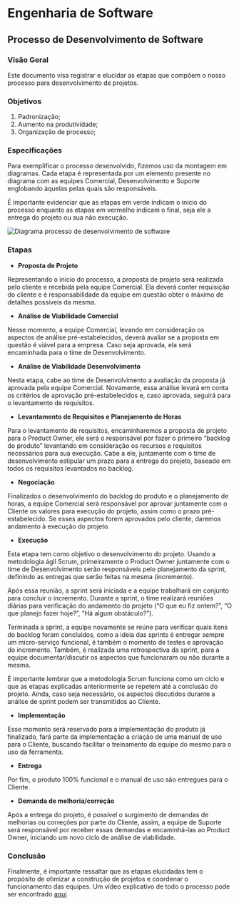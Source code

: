 # Engenharia de Software 
## Processo de Desenvolvimento de Software 


### Visão Geral

Este documento visa registrar e elucidar as etapas que compõem o nosso processo para desenvolvimento de projetos.


### Objetivos

1. Padronização;
1. Aumento na produtividade;
1. Organização de processo;

### Especificações

Para exemplificar o processo desenvolvido, fizemos uso da montagem em diagramas. Cada etapa é representada por um elemento presente no diagrama com as equipes Comercial, Desenvolvimento e Suporte englobando àquelas pelas quais são responsáveis.

É importante evidenciar que as etapas em verde indicam o início do processo enquanto as etapas em vermelho indicam o final, seja ele a entrega do projeto ou sua não execução. 

![Diagrama processo de desenvolvimento de software](images/diagrama_processo.png)

### Etapas

* **Proposta de Projeto**

Representando o início do processo, a proposta de projeto será realizada pelo cliente e recebida pela equipe Comercial. Ela deverá conter requisição do cliente e é responsabilidade da equipe em questão obter o máximo de detalhes possíveis da mesma.

* **Análise de Viabilidade Comercial**

Nesse momento, a equipe Comercial, levando em consideração os aspectos de análise pré-estabelecidos, deverá avaliar se a proposta em questão é viável para a empresa. Caso seja aprovada, ela será encaminhada para o time de Desenvolvimento.

* **Análise de Viabilidade Desenvolvimento**

Nesta etapa, cabe ao time de Desenvolvimento a avaliação da proposta já aprovada pela equipe Comercial. Novamente, essa análise levará em conta os critérios de aprovação pré-estabelecidos e, caso aprovada, seguirá para o levantamento de requisitos. 

* **Levantamento de Requisitos e Planejamento de Horas**

Para o levantamento de requisitos, encaminharemos a proposta de projeto para o Product Owner, ele será o responsável por fazer o primeiro “backlog do produto” levantando em consideração os recursos e requisitos necessários para sua execução. Cabe a ele, juntamente com o time de desenvolvimento estipular um prazo para a entrega do projeto, baseado em todos os requisitos levantados no backlog. 

* **Negociação**

Finalizados o desenvolvimento do backlog do produto e o planejamento de horas, a equipe Comercial será responsável por aprovar juntamente com o Cliente os valores para execução do projeto, assim como o prazo pré-estabelecido. Se esses aspectos forem aprovados pelo cliente, daremos andamento à execução do projeto.

* **Execução**

Esta etapa tem como objetivo o desenvolvimento do projeto. Usando a metodologia ágil Scrum, primeiramente o Product Owner juntamente com o time de Desenvolvimento serão responsáveis pelo planejamento da sprint, definindo as entregas que serão feitas na mesma (incremento). 

Após essa reunião, a sprint será iniciada e a equipe trabalhará em conjunto para concluir o incremento. Durante a sprint, o time realizará reuniões diárias para verificação do andamento do projeto (“O que eu fiz ontem?”, “O que planejo fazer hoje?”, “Há algum obstáculo?”).

Terminada a sprint, a equipe novamente se reúne para verificar quais itens do backlog foram concluídos, como a ideia das sprints é entregar sempre um micro-serviço funcional, é também o momento de testes e aprovação do incremento. Também, é realizada uma retrospectiva da sprint, para a equipe documentar/discutir os aspectos que funcionaram ou não durante a mesma. 

É importante lembrar que a metodologia Scrum funciona como um ciclo e que as etapas explicadas anteriormente se repetem até a conclusão do projeto. Ainda, caso seja necessário, os aspectos discutidos durante a análise de sprint podem ser transmitidos ao Cliente.

* **Implementação**

Esse momento será reservado para a implementação do produto já finalizado, fará parte da implementação a criação de uma manual de uso para o Cliente, buscando facilitar o treinamento da equipe do mesmo para o uso da ferramenta.

* **Entrega**

Por fim, o produto 100% funcional e o manual de uso são entregues para o Cliente.

* **Demanda de melhoria/correção**

Após a entrega do projeto, é possível o surgimento de demandas de melhorias ou correções por parte do Cliente, assim, a equipe de Suporte será responsável por receber essas demandas e encaminhá-las ao Product Owner, iniciando um novo ciclo de análise de viabilidade.

### Conclusão

Finalmente, é importante ressaltar que as etapas elucidadas tem o propósito de otimizar a construção de projetos e coordenar o funcionamento das equipes. 
Um vídeo explicativo de todo o processo pode ser encontrado [aqui](https://drive.google.com/file/d/1mrrXzd8FSryEhdMYyPsPJHv7nvkBczXd/view?usp=sharing)

